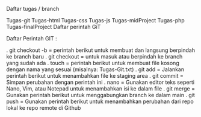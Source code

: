 Daftar tugas / branch

Tugas-git
Tugas-html
Tugas-css
Tugas-js
Tugas-midProject
Tugas-php
Tugas-finalProject Daftar perintah GiT

Daftar Perintah GIT :

. git checkout -b = perintah berikut untuk membuat dan langsung berpindah ke branch baru
. git checkout = untuk masuk atau berpindah ke branch yang sudah ada
. touch = perintah berikut untuk membuat file kosong dengan nama yang sesuai (misalnya: Tugas-Git.txt)
. git add = Jalankan perintah berikut untuk menambahkan file ke staging area
. git commit = Simpan perubahan dengan perintah ini
. nano = Gunakan editor teks seperti Nano, Vim, atau Notepad untuk menambahkan isi ke dalam file
. git merge = Gunakan perintah berikut untuk menggabungkan branch ke dalam main
. git push = Gunakan perintah berikut untuk menambahkan perubahan dari repo lokal ke repo remote di Github
